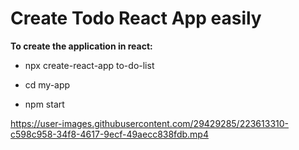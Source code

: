# **Create Todo React App easily**
**To create the application in react:**

- npx create-react-app to-do-list

- cd my-app

- npm start


https://user-images.githubusercontent.com/29429285/223613310-c598c958-34f8-4617-9ecf-49aecc838fdb.mp4


